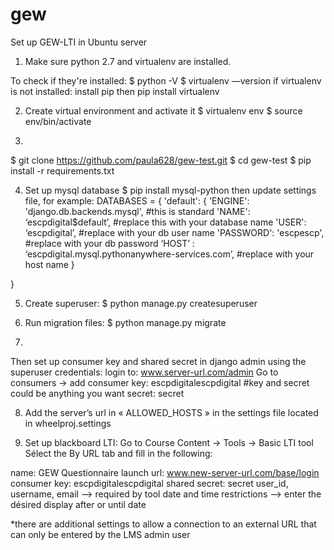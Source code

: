 # gew
Set up GEW-LTI in Ubuntu server

1. Make sure python 2.7  and virtualenv are installed. 

To check if they're installed:
$ python -V
$ virtualenv —version
if virtualenv is not installed:
install pip then pip install virtualenv

2. Create virtual environment and activate it
$ virtualenv env
$ source env/bin/activate

3. 
$ git clone https://github.com/paula628/gew-test.git
$ cd gew-test
$ pip install -r requirements.txt

4. Set up mysql database
$ pip install mysql-python
then update settings file, for example:
DATABASES = {
    'default': {
        'ENGINE': 'django.db.backends.mysql', #this is standard
        'NAME': ‘escpdigital$default’, #replace this with your database name
        'USER': ‘escpdigital’, #replace with your db user name
        'PASSWORD': 'escpescp', #replace with your db password
	      ‘HOST’ : ‘escpdigital.mysql.pythonanywhere-services.com’, #replace with your host name
    }

}

5. Create superuser:
$ python manage.py createsuperuser

6. Run migration files:
$ python manage.py migrate

7.
Then set up consumer key and shared secret in django admin using the superuser credentials:
login to: www.server-url.com/admin
Go to consumers -> add consumer
key: escpdigitalescpdigital #key and secret could be anything you want
secret: secret

8. Add the server’s url in « ALLOWED_HOSTS » in the settings file located in wheelproj.settings 

9. Set up blackboard LTI:
Go to  Course Content -> Tools -> Basic LTI tool 
Sélect the By URL tab and fill in the following:

name: GEW Questionnaire
launch url: www.new-server-url.com/base/login
consumer key: escpdigitalescpdigital
shared secret: secret
user_id, username, email —> required by tool
date and time restrictions —> enter the désired display after or until date 

*there are additional settings to allow a connection to an external URL that can only be entered by the LMS admin user

